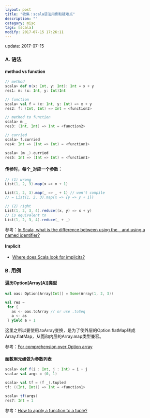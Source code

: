 ```yaml
---
layout: post
title: "收集：scala语法用例和疑难点"
description: ""
category: misc
tags: [scala]
modify: 2017-07-15 17:26:11
---
```


update: 2017-07-15


### A. 语法

#### method vs function

```scala
// method
scala> def m(x: Int, y: Int): Int = x + y
res1: m: (x: Int, y: Int)Int

// function
scala> val f = (x: Int, y: Int) => x + y
res2: f: (Int, Int) => Int = <function2>

// method to function
scala> m _
res3: (Int, Int) => Int = <function2>

// curried
scala> f.curried
res4: Int => (Int => Int) = <function1>

scala> (m _).curried
res5: Int => (Int => Int) = <function1>
```

#### 传参时，每个`_`对应一个参数：

```scala
// (1) wrong
List(1, 2, 3).map(x => x + 1)

List(1, 2, 3).map(_ => _ + 1) // won't compile
// = List(1, 2, 3).map(x => {y => y + 1})

// (2) right
List(1, 2, 3, 4).reduce((x, y) => x + y)
// is equivalent to
List(1, 2, 3, 4).reduce(_ + _)
```

参考：[In Scala, what is the difference between using the `_` and using a named identifier?](https://stackoverflow.com/questions/2353222/in-scala-what-is-the-difference-between-using-the-and-using-a-named-identif)


#### Implicit

+ [Where does Scala look for implicits?](http://docs.scala-lang.org/tutorials/FAQ/finding-implicits.html)



### B. 用例

#### 遍历Option[Array[A]]类型

```scala
val oas: Option[Array[Int]] = Some(Array(1, 2, 3))

val res =
 for {
   as <- oas.toArray // or use .toSeq
   a <- as
 } yield a + 1
```

这里之所以要使用.toArray变换，是为了使外层的Option.flatMap转成Array.flatMap，从而和内层的Array.map类型兼容。

参考：[For comprehension over Option array](https://stackoverflow.com/questions/35304550/for-comprehension-over-option-array)


#### 函数用元组做为参数列表

```scala
scala> def f(i : Int, j : Int) = i + j
scala> val args = (0, 1)

scala> val tf = (f _).tupled
tf: ((Int, Int)) => Int = <function1>

scala> tf(args)
res7: Int = 1
```

参考：[How to apply a function to a tuple?](https://stackoverflow.com/questions/1987820/how-to-apply-a-function-to-a-tuple)
